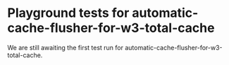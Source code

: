 # Playground tests for automatic-cache-flusher-for-w3-total-cache
We are still awaiting the first test run for automatic-cache-flusher-for-w3-total-cache.
